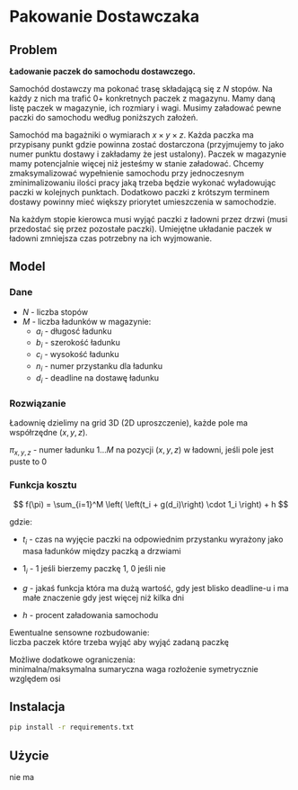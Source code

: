 # Pakowanie Dostawczaka

## Problem

**Ładowanie paczek do samochodu dostawczego.**

Samochód dostawczy ma pokonać trasę składającą się z $N$ stopów.
Na każdy z nich ma trafić 0+ konkretnych paczek z magazynu.
Mamy daną listę paczek w magazynie, ich rozmiary i wagi.
Musimy załadować pewne paczki do samochodu według poniższych założeń.

Samochód ma bagażniki o wymiarach $x \times y \times z$. Każda paczka ma przypisany punkt gdzie powinna zostać dostarczona (przyjmujemy to jako numer punktu dostawy i zakładamy że jest ustalony). Paczek w magazynie mamy potencjalnie więcej niż jesteśmy w stanie załadować. Chcemy zmaksymalizować wypełnienie samochodu przy jednoczesnym zminimalizowaniu ilości pracy jaką trzeba będzie wykonać wyładowując paczki w kolejnych punktach. Dodatkowo paczki z krótszym terminem dostawy powinny mieć większy priorytet umieszczenia w samochodzie.

Na każdym stopie kierowca musi wyjąć paczki z ładowni przez drzwi (musi przedostać się przez pozostałe paczki). Umiejętne układanie paczek w ładowni zmniejsza czas potrzebny na ich wyjmowanie.

## Model

### Dane

* $N$ - liczba stopów
* $M$ - liczba ładunków w magazynie:
  * $a_i$ - długosć ładunku
  * $b_i$ - szerokość ładunku
  * $c_i$ - wysokość ładunku
  * $n_i$ - numer przystanku dla ładunku
  * $d_i$ - deadline na dostawę ładunku

### Rozwiązanie

Ładownię dzielimy na grid 3D (2D uproszczenie), każde pole ma współrzędne $(x, y, z)$.

$\pi_{x,y,z}$  - numer ładunku $1 \dots M$ na pozycji $(x,y,z)$ w ładowni, jeśli pole jest puste to $0$

### Funkcja kosztu

$$
f(\pi) = \sum_{i=1}^M \left(
    \left(t_i + g(d_i)\right)
    \cdot
    1_i
\right) + h
$$

gdzie:

* $t_i$ - czas na wyjęcie paczki na odpowiednim przystanku wyrażony jako masa ładunków między paczką a drzwiami

* $1_i$ - 1 jeśli bierzemy paczkę 1, 0 jeśli nie

* $g$ - jakaś funkcja która ma dużą wartość, gdy jest blisko deadline-u i ma małe znaczenie gdy jest więcej niż kilka dni

* $h$ - procent załadowania samochodu

Ewentualne sensowne rozbudowanie:\
liczba paczek które trzeba wyjąć aby wyjąć zadaną paczkę

Możliwe dodatkowe ograniczenia:\
minimalna/maksymalna sumaryczna waga
rozłożenie symetrycznie względem osi

## Instalacja

```bash
pip install -r requirements.txt
```

## Użycie

nie ma
